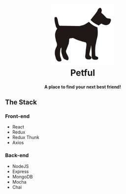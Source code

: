 <h1 align="center"> 
  <br>
  <a href="https://mighty-reaches-16597.herokuapp.com/">
    <img src="./src/static/Dog.svg" width="200" height="200">
  </a>
  <br>
  Petful
  <br>
</h1>

<h4 align="center">
  A place to find your next best friend!
</h4>

## The Stack

### Front-end
- React
- Redux
- Redux Thunk
- Axios

### Back-end
- NodeJS
- Express
- MongoDB
- Mocha
- Chai